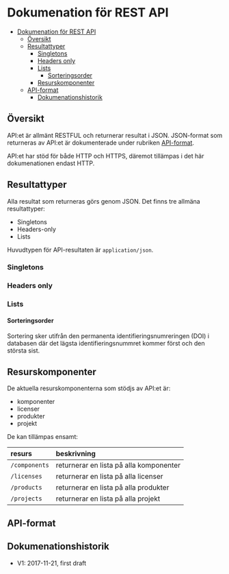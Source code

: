 # Dokumenation för REST API

- [Dokumenation för REST API](#dokumenation-för-rest-api)
  - [Översikt](#översikt)
  - [Resultattyper](#resultattyper)
    - [Singletons](#singletons)
    - [Headers only](#headers-only)
    - [Lists](#lists)
      - [Sorteringsorder](#sorteringsorder)
    - [Resurskomponenter](#resurskomponenter)
  - [API-format](#api-format)
	- [Dokumenationshistorik](#dokumenationshistorik)

## Översikt
API:et är allmänt RESTFUL och returnerar resultat i JSON. JSON-format som returneras av API:et är dokumenterade under rubriken [API-format](#api-format).

API:et har stöd för både HTTP och HTTPS, däremot tillämpas i det här dokumenationen endast HTTP.

## Resultattyper
Alla resultat som returneras görs genom JSON. Det finns tre allmäna resultattyper:
- Singletons
- Headers-only
- Lists

Huvudtypen för API-resultaten är `application/json`.

### Singletons
### Headers only
### Lists

#### Sorteringsorder
Sortering sker utifrån den permanenta identifieringsnumreringen (DOI) i databasen där det lägsta identifieringsnummret kommer först och den största sist.

## Resurskomponenter
De aktuella resurskomponenterna som stödjs av API:et är:

- komponenter
- licenser
- produkter
- projekt

De kan tillämpas ensamt:

resurs | beskrivning
:--- | :---
`/components` | returnerar en lista på alla komponenter
`/licenses` | returnerar en lista på alla licenser
`/products` | returnerar en lista på alla produkter
`/projects` | returnerar en lista på alla projekt

## API-format


## Dokumenationshistorik
- V1: 2017-11-21, first draft
